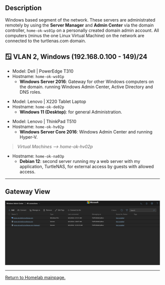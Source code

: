 
## Description

Windows based segment of the network. These servers are administrated remotely by using the **Server Manager** and **Admin Center** via the domain controller, `home-ok-ws01p` on a personally created domain admin account. All computers (minus the one Linux Virtual Machine) on the network are connected to the turtlenas.com domain.

## 🪟 VLAN 2, Windows (192.168.0.100 - 149)/24

- Model: Dell | PowerEdge T310
- Hostname: `home-ok-ws01p`
  - **Windows Server 2016**: Gateway for other Windows computers on the domain. running Windows Admin Center, Active Directory and DNS roles.
>
- Model: Lenovo | X220 Tablet Laptop
- Hostname: `home-ok-de02p`
  - **Windows 11 (Desktop)**: for general Administration.
>
- Model: Lenovo | ThinkPad T510
- Hostname: `home-ok-hv02p`
  - **Windows Server Core 2016**: Windows Admin Center and running Hyper-V.
> *Virtual Machines --> home-ok-hv02p*
- Hostname: `home-ok-na03p`
  - **Debian 12**: second server running my a web server with my application, TurtleNAS, for external access by guests with allowed access.
______________________________________________________________________________

## Gateway View
![Image of Windows Admin Center on home-ok-ws01p](https://github.com/allenc125789/Homelab/blob/main/images/Screenshot%20from%202024-08-05%2022-10-41.png)

______________________________________________________________________________

[Return to Homelab mainpage.](https://github.com/allenc125789/Homelab#lan-19216801---9)
